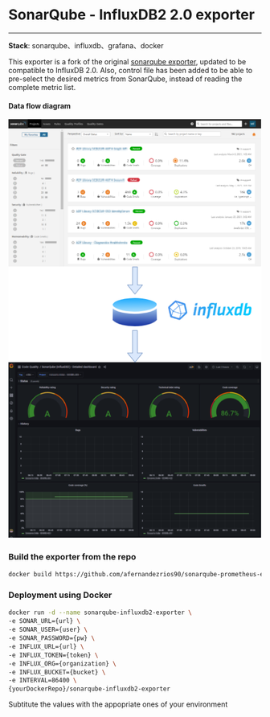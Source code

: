# SonarQube - InfluxDB2 2.0 exporter
---

**Stack**:  sonarqube、influxdb、grafana、docker

This exporter is a fork of the original [sonarqube exporter](https://github.com/qinrui777/sonarqube-metric-to-grafana), updated to be compatible to InfluxDB 2.0.
Also, control file has been added to be able to pre-select the desired metrics from SonarQube, instead of reading the complete metric list.

####  Data flow diagram

![picture](https://github.com/afernandezrios90/sonarqube-influxdb2-exporter/blob/master/images/Dataflow.png)

### Build the exporter from the repo
```bash
docker build https://github.com/afernandezrios90/sonarqube-prometheus-exporter.git -t {yourDockerRepo}/sonarqube-influxdb2-exporter
```

### Deployment using Docker
```bash
docker run -d --name sonarqube-influxdb2-exporter \
-e SONAR_URL={url} \
-e SONAR_USER={user} \
-e SONAR_PASSWORD={pw} \
-e INFLUX_URL={url} \
-e INFLUX_TOKEN={token} \
-e INFLUX_ORG={organization} \
-e INFLUX_BUCKET={bucket} \
-e INTERVAL=86400 \ 
{yourDockerRepo}/sonarqube-influxdb2-exporter
```

Subtitute the values with the appopriate ones of your environment
